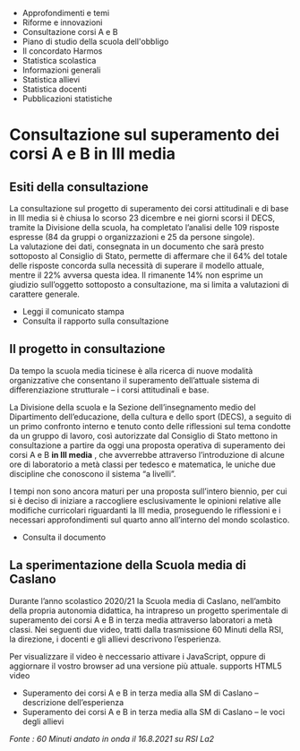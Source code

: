   * Approfondimenti e temi
  * Riforme e innovazioni
  * Consultazione corsi A e B
  * Piano di studio della scuola dell'obbligo
  * Il concordato Harmos
  * Statistica scolastica
  * Informazioni generali
  * Statistica allievi
  * Statistica docenti
  * Pubblicazioni statistiche

#  Consultazione sul superamento dei corsi A e B in III media

##  Esiti della consultazione

La consultazione sul progetto di superamento dei corsi attitudinali e di base
in III media si è chiusa lo scorso 23 dicembre e nei giorni scorsi il DECS,
tramite la Divisione della scuola, ha completato l’analisi delle 109 risposte
espresse (84 da gruppi o organizzazioni e 25 da persone singole).  
La valutazione dei dati, consegnata in un documento che sarà presto sottoposto
al Consiglio di Stato, permette di affermare che il 64% del totale delle
risposte concorda sulla necessità di superare il modello attuale, mentre il
22% avversa questa idea. Il rimanente 14% non esprime un giudizio sull’oggetto
sottoposto a consultazione, ma si limita a valutazioni di carattere generale.

  * Leggi il comunicato stampa
  * Consulta il rapporto sulla consultazione

##  Il progetto in consultazione

Da tempo la scuola media ticinese è alla ricerca di nuove modalità
organizzative che consentano il superamento dell’attuale sistema di
differenziazione strutturale – i corsi attitudinali e base.

La Divisione della scuola e la Sezione dell’insegnamento medio del
Dipartimento dell’educazione, della cultura e dello sport (DECS), a seguito di
un primo confronto interno e tenuto conto delle riflessioni sul tema condotte
da un gruppo di lavoro, così autorizzate dal Consiglio di Stato mettono in
consultazione a partire da oggi una proposta operativa di superamento dei
corsi A e B **in III media** , che avverrebbe attraverso l’introduzione di
alcune ore di laboratorio a metà classi per tedesco e matematica, le uniche
due discipline che conoscono il sistema “a livelli”.

I tempi non sono ancora maturi per una proposta sull’intero biennio, per cui
si è deciso di iniziare a raccogliere esclusivamente le opinioni relative alle
modifiche curricolari riguardanti la III media, proseguendo le riflessioni e i
necessari approfondimenti sul quarto anno all’interno del mondo scolastico.

  * Consulta il documento

##  La sperimentazione della Scuola media di Caslano

Durante l’anno scolastico 2020/21 la Scuola media di Caslano, nell’ambito
della propria autonomia didattica, ha intrapreso un progetto sperimentale di
superamento dei corsi A e B in terza media attraverso laboratori a metà
classi. Nei seguenti due video, tratti dalla trasmissione 60 Minuti della RSI,
la direzione, i docenti e gli allievi descrivono l’esperienza.

Per visualizzare il video è neccessario attivare i JavaScript, oppure di
aggiornare il vostro browser ad una versione più attuale.  supports HTML5
video

  * Superamento dei corsi A e B in terza media alla SM di Caslano – descrizione dell’esperienza
  * Superamento dei corsi A e B in terza media alla SM di Caslano – le voci degli allievi

_Fonte : 60 Minuti andato in onda il 16.8.2021 su RSI La2_

